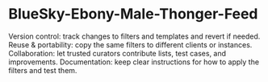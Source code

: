 # BlueSky-Ebony-Male-Thonger-Feed
Version control: track changes to filters and templates and revert if needed. Reuse &amp; portability: copy the same filters to different clients or instances. Collaboration: let trusted curators contribute lists, test cases, and improvements. Documentation: keep clear instructions for how to apply the filters and test them.
